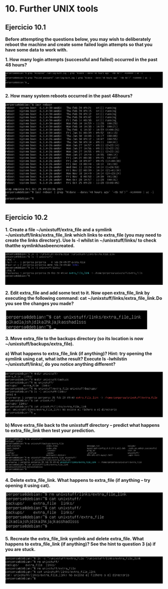# 10. Further UNIX tools

## Ejercicio 10.1

**Before attempting the questions below, you may wish to deliberately reboot the machine and create some failed login attempts so that you have some data to work with.** 

**1. How many login attempts (successful and failed) occurred in the past 48 hours?**

![](https://github.com/Sperper/DespliegueDeAplicacionesWeb/blob/master/Imagenes/Ejercicio_10.1.1.png?raw=true)

**2. How many system reboots occurred in the past 48hours?**

![](https://github.com/Sperper/DespliegueDeAplicacionesWeb/blob/master/Imagenes/Ejercicio_10.1.2.png?raw=true)

## Ejercicio 10.2

**1. Create a file ~/unixstuff/extra_file and a symlink ~/unixstuff/links/extra_file_link which links to extra_file (you may need to create the links directory). Use ls -l whilst in ~/unixstuff/links/ to check thatthe symlinkhasbeencreated.**

![](https://github.com/Sperper/DespliegueDeAplicacionesWeb/blob/master/Imagenes/Ejercicio_10.2.1.png?raw=true)

**2. Edit extra_file and add some text to it. Now open extra_file_link by executing the following command: cat ~/unixstuff/links/extra_file_link.Do you see the changes you made?**

![](https://github.com/Sperper/DespliegueDeAplicacionesWeb/blob/master/Imagenes/Ejercicio_10.2.2.png?raw=true)

**3. Move extra_file to the backups directory (so its location is now ~/unixstuff/backups/extra_file).**

**a) What happens to extra_file_link (if anything)? Hint: try opening the symlink using cat, what isthe result? Execute ls -lwhilstin ~/unixstuff/links/, do you notice anything different?**

![](https://github.com/Sperper/DespliegueDeAplicacionesWeb/blob/master/Imagenes/Ejercicio_10.2.3.a.png?raw=true)

**b) Move extra_file back to the unixstuff directory – predict what happens to extra_file_link then test your prediction.**

![](https://github.com/Sperper/DespliegueDeAplicacionesWeb/blob/master/Imagenes/Ejercicio_10.2.3.b.png?raw=true)

**4. Delete extra_file_link. What happens to extra_file (if anything – try opening it using cat).**

![](https://github.com/Sperper/DespliegueDeAplicacionesWeb/blob/master/Imagenes/Ejercicio_10.2.4.png?raw=true)

**5. Recreate the extra_file_link symlink and delete extra_file. What happens to extra_file_link (if anything)? See the hint to question 3 (a) if you are stuck.**

![](https://github.com/Sperper/DespliegueDeAplicacionesWeb/blob/master/Imagenes/Ejercicio_10.2.5.png?raw=true)
